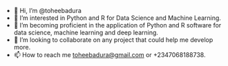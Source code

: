 - 👋 Hi, I’m @toheebadura
- 👀 I’m interested in Python and R for Data Science and Machine Learning.
- 🌱 I’m becoming proficient in the application of Python and R software for data science, machine learning and deep learning.
- 💞️ I’m looking to collaborate on any project that could help me develop more.
- 📫 How to reach me toheebadura@gmail.com or +2347068188738.

<!---
toheebadura/toheebadura is a ✨ special ✨ repository because its `README.md` (this file) appears on your GitHub profile.
You can click the Preview link to take a look at your changes.
--->
